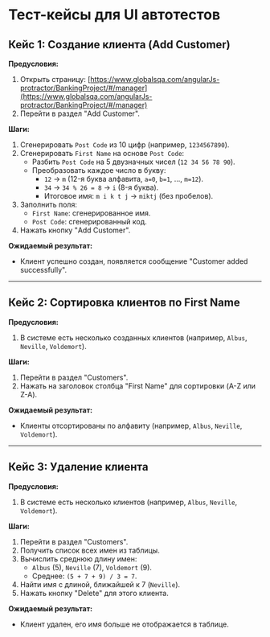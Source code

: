 # Тест-кейсы для UI автотестов

## **Кейс 1: Создание клиента (Add Customer)**
**Предусловия:**  
1. Открыть страницу: [https://www.globalsqa.com/angularJs-protractor/BankingProject/#/manager](https://www.globalsqa.com/angularJs-protractor/BankingProject/#/manager)  
2. Перейти в раздел "Add Customer".  

**Шаги:**  
1. Сгенерировать `Post Code` из 10 цифр (например, `1234567890`).  
2. Сгенерировать `First Name` на основе `Post Code`:  
   - Разбить `Post Code` на 5 двузначных чисел (`12 34 56 78 90`).  
   - Преобразовать каждое число в букву:  
     - `12` → `m` (12-я буква алфавита, `a=0`, `b=1`, ..., `m=12`).  
     - `34` → `34 % 26 = 8` → `i` (8-я буква).  
     - Итоговое имя: `m i k t j` → `miktj` (без пробелов).  
3. Заполнить поля:  
   - `First Name`: сгенерированное имя.  
   - `Post Code`: сгенерированный код.  
4. Нажать кнопку "Add Customer".  

**Ожидаемый результат:**  
- Клиент успешно создан, появляется сообщение "Customer added successfully".  

---

## **Кейс 2: Сортировка клиентов по First Name**  
**Предусловия:**  
1. В системе есть несколько созданных клиентов (например, `Albus`, `Neville`, `Voldemort`).  

**Шаги:**  
1. Перейти в раздел "Customers".  
2. Нажать на заголовок столбца "First Name" для сортировки (A-Z или Z-A).  

**Ожидаемый результат:**  
- Клиенты отсортированы по алфавиту (например, `Albus`, `Neville`, `Voldemort`).  

---

## **Кейс 3: Удаление клиента**  
**Предусловия:**  
1. В системе есть несколько клиентов (например, `Albus`, `Neville`, `Voldemort`).  

**Шаги:**  
1. Перейти в раздел "Customers".  
2. Получить список всех имен из таблицы.  
3. Вычислить среднюю длину имен:  
   - `Albus` (5), `Neville` (7), `Voldemort` (9).  
   - Среднее: `(5 + 7 + 9) / 3 = 7`.  
4. Найти имя с длиной, ближайшей к 7 (`Neville`).  
5. Нажать кнопку "Delete" для этого клиента.  

**Ожидаемый результат:**  
- Клиент удален, его имя больше не отображается в таблице.  
